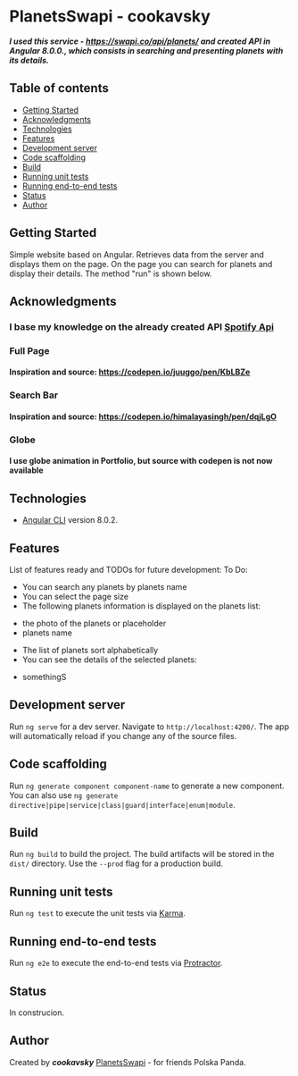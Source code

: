 # PlanetsSwapi - cookavsky
**_I used this service - https://swapi.co/api/planets/ and created API in Angular 8.0.0., which consists in searching and presenting planets with its details._**

## Table of contents
* [Getting Started](#getting-started)
* [Acknowledgments](#acknowledgments)
* [Technologies](#technologies)
* [Features](#features)
* [Development server](#development-server)
* [Code scaffolding](#code-scaffolding)
* [Build](#build)
* [Running unit tests](#running-unit-tests)
* [Running end-to-end tests](#running-end-to-end-tests)
* [Status](#status)
* [Author](#author)

## Getting Started
Simple website based on Angular. Retrieves data from the server and displays them on the page. On the page you can search for planets and display their details. The method "run" is shown below.

## Acknowledgments
### I base my knowledge on the already created API [Spotify Api](https://cookavsky.com/project/Spotify_Api)
### Full Page
#### Inspiration and source: https://codepen.io/juuggo/pen/KbLBZe
### Search Bar
#### Inspiration and source: https://codepen.io/himalayasingh/pen/dqjLgO
### Globe
#### I use globe animation in Portfolio, but source with codepen is not now available

## Technologies
* [Angular CLI](https://github.com/angular/angular-cli) version 8.0.2.

## Features
List of features ready and TODOs for future development:
To Do:
* You can search any planets by planets name
* You can select the page size
* The following planets information is displayed on the planets list:
- the photo of the planets or placeholder
- planets name
* The list of planets sort alphabetically
* You can see the details of the selected planets:
- somethingS

## Development server

Run `ng serve` for a dev server. Navigate to `http://localhost:4200/`. The app will automatically reload if you change any of the source files.

## Code scaffolding

Run `ng generate component component-name` to generate a new component. You can also use `ng generate directive|pipe|service|class|guard|interface|enum|module`.

## Build

Run `ng build` to build the project. The build artifacts will be stored in the `dist/` directory. Use the `--prod` flag for a production build.

## Running unit tests

Run `ng test` to execute the unit tests via [Karma](https://karma-runner.github.io).

## Running end-to-end tests

Run `ng e2e` to execute the end-to-end tests via [Protractor](http://www.protractortest.org/).

## Status
In construcion.

## Author
Created by **_cookavsky_** [PlanetsSwapi](https://cookavsky.com/project/PlanetsSwapi) - for friends Polska Panda.